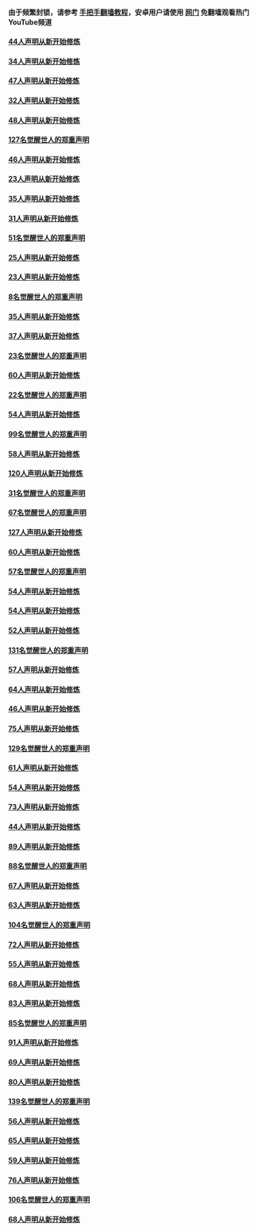 #### 由于频繁封锁，请参考 [手把手翻墙教程](https://github.com/gfw-breaker/guides/wiki/)，安卓用户请使用 [网门](https://github.com/gfw-breaker/nogfw/blob/master/dl.md?t=02272300) 免翻墙观看热门YouTube频道 

#### [44人声明从新开始修炼](../pages/91/421422.md?t=02272300) 

#### [34人声明从新开始修炼](../pages/91/421322.md?t=02272300) 

#### [47人声明从新开始修炼](../pages/91/421264.md?t=02272300) 

#### [32人声明从新开始修炼](../pages/91/421225.md?t=02272300) 

#### [48人声明从新开始修炼](../pages/91/421202.md?t=02272300) 

#### [127名觉醒世人的郑重声明](../pages/91/421224.md?t=02272300) 

#### [46人声明从新开始修炼](../pages/91/421203.md?t=02272300) 

#### [23人声明从新开始修炼](../pages/91/421138.md?t=02272300) 

#### [35人声明从新开始修炼](../pages/91/421122.md?t=02272300) 

#### [31人声明从新开始修炼](../pages/91/421081.md?t=02272300) 

#### [51名觉醒世人的郑重声明](../pages/91/421080.md?t=02272300) 

#### [25人声明从新开始修炼](../pages/91/421020.md?t=02272300) 

#### [23人声明从新开始修炼](../pages/91/420884.md?t=02272300) 

#### [8名觉醒世人的郑重声明](../pages/91/420883.md?t=02272300) 

#### [35人声明从新开始修炼](../pages/91/420809.md?t=02272300) 

#### [37人声明从新开始修炼](../pages/91/420766.md?t=02272300) 

#### [23名觉醒世人的郑重声明](../pages/91/420765.md?t=02272300) 

#### [60人声明从新开始修炼](../pages/91/420727.md?t=02272300) 

#### [22名觉醒世人的郑重声明](../pages/91/420726.md?t=02272300) 

#### [54人声明从新开始修炼](../pages/91/420529.md?t=02272300) 

#### [99名觉醒世人的郑重声明](../pages/91/420528.md?t=02272300) 

#### [58人声明从新开始修炼](../pages/91/420198.md?t=02272300) 

#### [120人声明从新开始修炼](../pages/91/420141.md?t=02272300) 

#### [31名觉醒世人的郑重声明](../pages/91/420197.md?t=02272300) 

#### [67名觉醒世人的郑重声明](../pages/91/420140.md?t=02272300) 

#### [127人声明从新开始修炼](../pages/91/420082.md?t=02272300) 

#### [60人声明从新开始修炼](../pages/91/420081.md?t=02272300) 

#### [57名觉醒世人的郑重声明](../pages/91/420080.md?t=02272300) 

#### [54人声明从新开始修炼](../pages/91/419533.md?t=02272300) 

#### [54人声明从新开始修炼](../pages/91/419532.md?t=02272300) 

#### [52人声明从新开始修炼](../pages/91/419531.md?t=02272300) 

#### [131名觉醒世人的郑重声明](../pages/91/419530.md?t=02272300) 

#### [57人声明从新开始修炼](../pages/91/419430.md?t=02272300) 

#### [64人声明从新开始修炼](../pages/91/419429.md?t=02272300) 

#### [46人声明从新开始修炼](../pages/91/419428.md?t=02272300) 

#### [75人声明从新开始修炼](../pages/91/419427.md?t=02272300) 

#### [129名觉醒世人的郑重声明](../pages/91/419426.md?t=02272300) 

#### [61人声明从新开始修炼](../pages/91/419198.md?t=02272300) 

#### [54人声明从新开始修炼](../pages/91/419197.md?t=02272300) 

#### [73人声明从新开始修炼](../pages/91/419196.md?t=02272300) 

#### [44人声明从新开始修炼](../pages/91/419075.md?t=02272300) 

#### [89人声明从新开始修炼](../pages/91/419074.md?t=02272300) 

#### [88名觉醒世人的郑重声明](../pages/91/419195.md?t=02272300) 

#### [67人声明从新开始修炼](../pages/91/419073.md?t=02272300) 

#### [63人声明从新开始修炼](../pages/91/419072.md?t=02272300) 

#### [104名觉醒世人的郑重声明](../pages/91/419071.md?t=02272300) 

#### [72人声明从新开始修炼](../pages/91/418902.md?t=02272300) 

#### [55人声明从新开始修炼](../pages/91/418901.md?t=02272300) 

#### [68人声明从新开始修炼](../pages/91/418900.md?t=02272300) 

#### [83人声明从新开始修炼](../pages/91/418757.md?t=02272300) 

#### [85名觉醒世人的郑重声明](../pages/91/418899.md?t=02272300) 

#### [91人声明从新开始修炼](../pages/91/418756.md?t=02272300) 

#### [69人声明从新开始修炼](../pages/91/418755.md?t=02272300) 

#### [80人声明从新开始修炼](../pages/91/418754.md?t=02272300) 

#### [139名觉醒世人的郑重声明](../pages/91/418753.md?t=02272300) 

#### [56人声明从新开始修炼](../pages/91/418594.md?t=02272300) 

#### [65人声明从新开始修炼](../pages/91/418593.md?t=02272300) 

#### [59人声明从新开始修炼](../pages/91/418592.md?t=02272300) 

#### [76人声明从新开始修炼](../pages/91/418431.md?t=02272300) 

#### [106名觉醒世人的郑重声明](../pages/91/418591.md?t=02272300) 

#### [68人声明从新开始修炼](../pages/91/418430.md?t=02272300) 

